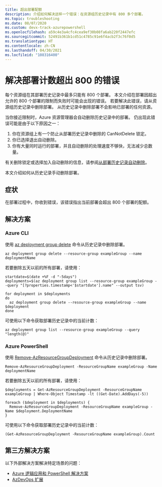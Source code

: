 ```yaml
---
title: 超出部署配额
description: 介绍如何解决这样一个错误：在资源组历史记录中有 800 多个部署。
ms.topic: troubleshooting
ms.date: 08/07/2020
ms.custom: devx-track-azurepowershell
ms.openlocfilehash: a59c4e3a4cfc4cea9ef30b08fa6ab220f2447efc
ms.sourcegitcommit: 52491b361b1cd51c4785c91e6f4acb2f3c76f0d5
ms.translationtype: HT
ms.contentlocale: zh-CN
ms.lasthandoff: 04/30/2021
ms.locfileid: "108316400"
---
```

# <a name="resolve-error-when-deployment-count-exceeds-800"></a>解决部署计数超出 800 的错误

每个资源组在其部署历史记录中最多只能有 800 个部署。 本文介绍在部署因超出允许的 800 个部署的限制而失败时可能会出现的错误。 若要解决此错误，请从资源组历史记录中删除部署。 从历史记录中删除部署不会影响已部署的任何资源。

当你接近限制时，Azure 资源管理器会自动删除历史记录中的部署。 仍出现此错误可能是由于以下原因之一：

1. 你在资源组上有一个防止从部署历史记录中删除的 CanNotDelete 锁定。
1. 你已选择退出自动删除。
1. 你有大量同时运行的部署，并且自动删除的处理速度不够快，无法减少总数量。

有关删除锁定或选择加入自动删除的信息，请参阅[从部署历史记录自动删除](deployment-history-deletions.md)。

本文介绍如何从历史记录手动删除部署。

## <a name="symptom"></a>症状

在部署过程中，你收到错误，该错误指出当前部署会超出 800 个部署的配额。

## <a name="solution"></a>解决方案

### <a name="azure-cli"></a>Azure CLI

使用 [az deployment group delete](/cli/azure/group/deployment) 命令从历史记录中删除部署。

```azurecli-interactive
az deployment group delete --resource-group exampleGroup --name deploymentName
```

若要删除五天以前的所有部署，请使用：

```azurecli-interactive
startdate=$(date +%F -d "-5days")
deployments=$(az deployment group list --resource-group exampleGroup --query "[?properties.timestamp<'$startdate'].name" --output tsv)

for deployment in $deployments
do
  az deployment group delete --resource-group exampleGroup --name $deployment
done
```

可使用以下命令获取部署历史记录中的当前计数：

```azurecli-interactive
az deployment group list --resource-group exampleGroup --query "length(@)"
```

### <a name="azure-powershell"></a>Azure PowerShell

使用 [Remove-AzResourceGroupDeployment](/powershell/module/az.resources/remove-azresourcegroupdeployment) 命令从历史记录中删除部署。

```azurepowershell-interactive
Remove-AzResourceGroupDeployment -ResourceGroupName exampleGroup -Name deploymentName
```

若要删除五天以前的所有部署，请使用：

```azurepowershell-interactive
$deployments = Get-AzResourceGroupDeployment -ResourceGroupName exampleGroup | Where-Object Timestamp -lt ((Get-Date).AddDays(-5))

foreach ($deployment in $deployments) {
  Remove-AzResourceGroupDeployment -ResourceGroupName exampleGroup -Name $deployment.DeploymentName
}
```

可使用以下命令获取部署历史记录中的当前计数：

```azurepowershell-interactive
(Get-AzResourceGroupDeployment -ResourceGroupName exampleGroup).Count
```

## <a name="third-party-solutions"></a>第三方解决方案

以下外部解决方案解决特定场景的问题：

* [Azure 逻辑应用和 PowerShell 解决方案](https://devkimchi.com/2018/05/30/managing-excessive-arm-deployment-histories-with-logic-apps/)
* [AzDevOps 扩展](https://github.com/christianwaha/AzureDevOpsExtensionCleanRG)
